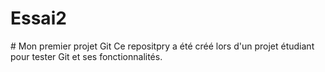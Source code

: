 # Essai2
# Mon premier projet Git
Ce repositpry a été créé lors d'un projet étudiant pour tester Git et ses fonctionnalités. 
